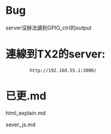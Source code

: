   # Bug

  server沒辦法讀到GPIO_ctrl的output

  
 # 連線到TX2的server:

             http://192.168.55.1:3000/

# 已更.md

html_explain.md

sever_js.md
